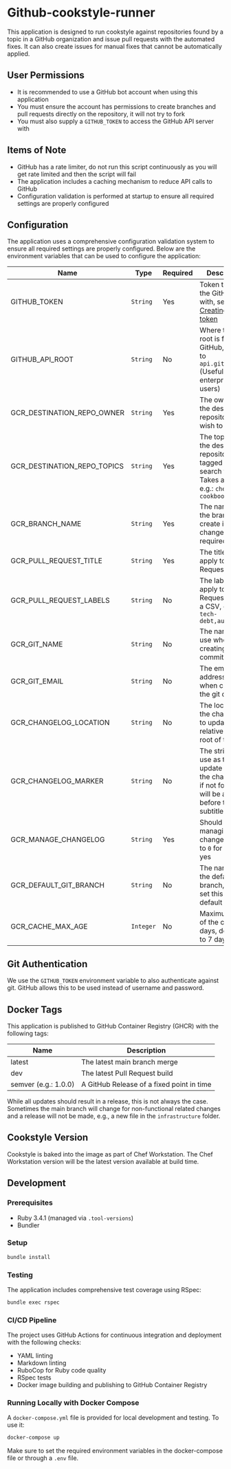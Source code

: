 # Github-cookstyle-runner

This application is designed to run cookstyle against repositories found by a topic in a GitHub organization and issue pull requests with the automated fixes. It can also create issues for manual fixes that cannot be automatically applied.

## User Permissions

- It is recommended to use a GitHub bot account when using this application
- You must ensure the account has permissions to create branches and pull requests directly on the repository, it will not try to fork
- You must also supply a `GITHUB_TOKEN` to access the GitHub API server with

## Items of Note

- GitHub has a rate limiter, do not run this script continuously as you will get rate limited and then the script will fail
- The application includes a caching mechanism to reduce API calls to GitHub
- Configuration validation is performed at startup to ensure all required settings are properly configured

## Configuration

The application uses a comprehensive configuration validation system to ensure all required settings are properly configured. Below are the environment variables that can be used to configure the application:

| Name | Type | Required | Description |
|------|------|----------|-------------|
| GITHUB_TOKEN | `String` | Yes | Token to access the GitHub API with, see [Creating a token](https://help.github.com/en/github/authenticating-to-github/creating-a-personal-access-token-for-the-command-line) |
| GITHUB_API_ROOT | `String` | No | Where the API root is for GitHub, defaults to `api.github.com` (Useful for enterprise users) |
| GCR_DESTINATION_REPO_OWNER | `String` | Yes | The owner of the destination repositories you wish to update |
| GCR_DESTINATION_REPO_TOPICS | `String` | Yes | The topics that the destination repositories are tagged with to search for. Takes a CSV, e.g.: `chef-cookbook,vscode` |
| GCR_BRANCH_NAME | `String` | Yes | The name of the branch to create if changes are required |
| GCR_PULL_REQUEST_TITLE | `String` | Yes | The title to apply to the Pull Request |
| GCR_PULL_REQUEST_LABELS | `String` | No | The labels to apply to the Pull Request. Takes a CSV, e.g.: `tech-debt,automated` |
| GCR_GIT_NAME | `String` | No | The name to use when creating the git commits |
| GCR_GIT_EMAIL | `String` | No | The email address to use when creating the git commits |
| GCR_CHANGELOG_LOCATION | `String` | No | The location of the changelog to update relative to the root of the repo |
| GCR_CHANGELOG_MARKER | `String` | No | The string to use as the update point in the changelog, if not found it will be added before the next subtitle of `##` |
| GCR_MANAGE_CHANGELOG | `String` | Yes | Should we be managing the changelog, set to `0` for no, `1` for yes |
| GCR_DEFAULT_GIT_BRANCH | `String` | No | The name of the default branch, if not set this will default to `main` |
| GCR_CACHE_MAX_AGE | `Integer` | No | Maximum age of the cache in days, defaults to 7 days |

## Git Authentication

We use the `GITHUB_TOKEN` environment variable to also authenticate against git. GitHub allows this to be used instead of username and password.

## Docker Tags

This application is published to GitHub Container Registry (GHCR) with the following tags:

| Name | Description |
|------|-------------|
| latest | The latest main branch merge |
| dev  | The latest Pull Request build |
| semver (e.g.: 1.0.0) | A GitHub Release of a fixed point in time |

While all updates should result in a release, this is not always the case. Sometimes the main branch will change for non-functional related changes and a release will not be made, e.g., a new file in the `infrastructure` folder.

## Cookstyle Version

Cookstyle is baked into the image as part of Chef Workstation. The Chef Workstation version will be the latest version available at build time.

## Development

### Prerequisites

- Ruby 3.4.1 (managed via `.tool-versions`)
- Bundler

### Setup

```bash
bundle install
```

### Testing

The application includes comprehensive test coverage using RSpec:

```bash
bundle exec rspec
```

### CI/CD Pipeline

The project uses GitHub Actions for continuous integration and deployment with the following checks:

- YAML linting
- Markdown linting
- RuboCop for Ruby code quality
- RSpec tests
- Docker image building and publishing to GitHub Container Registry

### Running Locally with Docker Compose

A `docker-compose.yml` file is provided for local development and testing. To use it:

```bash
docker-compose up
```

Make sure to set the required environment variables in the docker-compose file or through a `.env` file.
